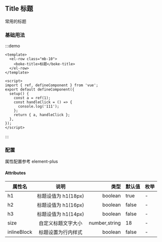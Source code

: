 ## Title 标题

常用的标题

### 基础用法

:::demo

```vue
<template>
  <el-row class="mb-10">
    <boke-title>标题</boke-title>
  </el-row>
</template>

<script>
import { ref, defineComponent } from 'vue';
export default defineComponent({
  setup() {
    const a = ref(1);
    const handleClick = () => {
      console.log('111');
    };
    return { a, handleClick };
  },
});
</script>
```

:::

### 配置

属性配置参考 element-plus

#### Attributes

| 属性名      |        说明         |          类型 | 默认值 | 枚举 |
| ----------- | :-----------------: | ------------: | ------ | ---- |
| h1          | 标题设值为 h1(18px) |       boolean | true   | -    |
| h2          | 标题设值为 h1(16px) |       boolean | false  | -    |
| h3          | 标题设值为 h1(14px) |       boolean | false  | -    |
| size        | 自定义标题文字大小  | number,string | 18     | -    |
| inlineBlock | 标题设置为行内样式  |       boolean | false  | -    |
